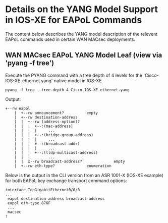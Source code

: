 # Details on the YANG Model Support in IOS-XE for EAPoL Commands

The content below describes the YANG model description of the relevent EAPoL commands used in certain WAN MACsec deployments.


## WAN MACsec EAPoL YANG Model Leaf (view via 'pyang -f tree')

Execute the PYANG command with a tree depth of 4 levels for the 'Cisco-IOS-XE-ethernet.yang' native model in IOS-XE

```
pyang -f tree --tree-depth 4 Cisco-IOS-XE-ethernet.yang
```


Output:

```
+--rw eapol
    |  +--rw announcement?          empty
    |  +--rw destination-address
    |  |  +--rw (address-option)?
    |  |  |  +--:(mac-address)
    |  |  |  |     ...
    |  |  |  +--:(bridge-group-address)
    |  |  |  |     ...
    |  |  |  +--:(broadcast-addr)
    |  |  |  |     ...
    |  |  |  +--:(lldp-multicast-address)
    |  |  |        ...
    |  |  x--rw broadcast-address?              empty
    |  +--rw eth-type?              enumeration
```



Below is the output in the CLI version from an ASR 1001-X (IOS-XE example) for both EAPoL key exchange transport command options:

```
interface TenGigabitEthernet0/0/0
...
 eapol destination-address broadcast-address
 eapol eth-type 876F
 ...
 macsec
!
```

